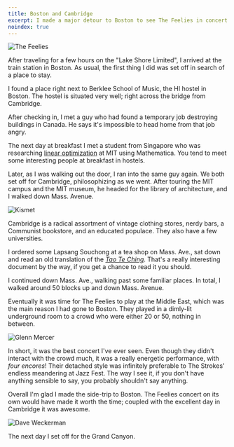 ```yaml
---
title: Boston and Cambridge
excerpt: I made a major detour to Boston to see The Feelies in concert.
noindex: true
---
```


![The Feelies](http://cdn.zacharydenton.com/photos/boston-and-cambridge/the-feelies.jpg)

After traveling for a few hours on the "Lake Shore Limited", I arrived
at the train station in Boston. As usual, the first thing I did was set
off in search of a place to stay.
<!--more-->

I found a place right next to Berklee School of Music, the HI hostel in
Boston. The hostel is situated very well; right across the bridge from
Cambridge.

After checking in, I met a guy who had found a temporary job
destroying buildings in Canada. He says it's impossible to head home 
from that job angry.

The next day at breakfast I met a student from Singapore who was 
researching [linear optimization](http://en.wikipedia.org/wiki/Linear_programming) 
at MIT using Mathematica. You tend to meet some interesting
people at breakfast in hostels.

Later, as I was walking out the door, I ran into the same guy again.
We both set off for Cambridge, philosophizing as we went. After 
touring the MIT campus and the MIT museum, he headed for the library 
of architecture, and I walked down Mass. Avenue.

![Kismet](http://cdn.zacharydenton.com/photos/boston-and-cambridge/kismet.jpg)

Cambridge is a radical assortment of vintage clothing stores, nerdy
bars, a Communist bookstore, and an educated populace. They also have a
few universities.

I ordered some Lapsang Souchong at a tea shop on Mass. Ave., sat down
and read an old translation of the 
[*Tao Te Ching*](http://www.sacred-texts.com/tao/taote.htm). 
That's a really interesting document by the way, if you get a chance 
to read it you should.

I continued down Mass. Ave., walking past some familiar places. In
total, I walked around 50 blocks up and down Mass. Avenue.

Eventually it was time for The Feelies to play at the Middle East, which
was the main reason I had gone to Boston. They played in a dimly-lit 
underground room to a crowd who were either 20 or 50, nothing in between.

![Glenn Mercer](http://cdn.zacharydenton.com/photos/boston-and-cambridge/glenn-mercer.jpg)

In short, it was the best concert I've ever seen. Even though they
didn't interact with the crowd much, it was a really energetic
performance, with *four encores*! Their detached style was infinitely
preferable to The Strokes' endless meandering at Jazz Fest. The way I
see it, if you don't have anything sensible to say, you probably
shouldn't say anything.

Overall I'm glad I made the side-trip to Boston. The Feelies concert on
its own would have made it worth the time; coupled with the excellent
day in Cambridge it was awesome.

![Dave Weckerman](http://cdn.zacharydenton.com/photos/boston-and-cambridge/dave-weckerman.jpg)

The next day I set off for the Grand Canyon.
